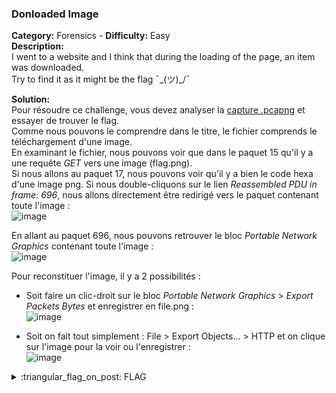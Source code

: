### Donloaded Image
**Category:** Forensics - **Difficulty:** Easy    
**Description:**  
I went to a website and I think that during the loading of the page, an item was downloaded.  
Try to find it as it might be the flag ¯\_(ツ)_/¯  

**Solution:**  
Pour résoudre ce challenge, vous devez analyser la [capture .pcapng](./my_capture.pcapng) et essayer de trouver le flag.  
Comme nous pouvons le comprendre dans le titre, le fichier comprends le téléchargement d'une image.  
En examinant le fichier, nous pouvons voir que dans le paquet 15 qu'il y a une requête *GET* vers une image (flag.png).  
Si nous allons au paquet 17, nous pouvons voir qu'il y a bien le code hexa d'une image png. Si nous double-cliquons sur le lien *Reassembled PDU in frame: 696*, nous allons directement être redirigé vers le paquet contenant toute l'image :  
![image](https://user-images.githubusercontent.com/91023285/186723232-4ee526b1-7f5b-46fb-8306-35d3a552bfcc.png)  

En allant au paquet 696, nous pouvons retrouver le bloc *Portable Network Graphics* contenant toute l'image :  
![image](https://user-images.githubusercontent.com/91023285/186723870-a49b32e7-07b1-4d2a-b981-d11e8a808e7c.png)  

Pour reconstituer l'image, il y a 2 possibilités :  
- Soit faire un clic-droit sur le bloc *Portable Network Graphics* > *Export Packets Bytes* et enregistrer en file.png :  
![image](https://user-images.githubusercontent.com/91023285/186749751-6e59e555-4ae7-4743-b806-ccf53d1fd57d.png)  

- Soit on fait tout simplement : File > Export Objects... > HTTP et on clique sur l'image pour la voir ou l'enregistrer :  
![image](https://user-images.githubusercontent.com/91023285/186750036-996fe74c-ce7a-4a1c-9702-462b85c81743.png)  
  
<details>
  <summary>:triangular_flag_on_post: FLAG</summary>

  ```
  DVC{PC4P_DowNl04d}
  ```
</details>
